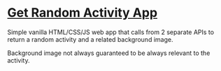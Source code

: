 # [Get Random Activity App](https://junyuhuang.github.io/get-random-activity/)

Simple vanilla HTML/CSS/JS web app that calls from 2 separate APIs to return a random activity and a related background image.

Background image not always guaranteed to be always relevant to the activity.
